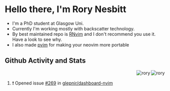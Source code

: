 # Hello there, I'm Rory Nesbitt

- I'm a PhD student at Glasgow Uni.
- Currently I'm working mostly with backscatter technology.
- By best maintained repo is [RNvim](https://github.com/Rorynesbitt/RNvim) and
I don't recommend you use it. Have a look to see why.
- I also made [pvim](https://github.com/RoryNesbitt/pvim) for making your neovim
more portable

## Github Activity and Stats

<p><img align="right" src="https://github-readme-stats.vercel.app/api/top-langs?username=rorynesbitt&show_icons=true&locale=en&layout=compact&theme=gotham&hide_border=true&card_width=300" alt="rory" /></p>

<p>&nbsp;<img align="right" src="https://github-readme-stats.vercel.app/api?username=rorynesbitt&show_icons=true&locale=en&theme=gotham&hide_border=true&hide_rank=true" alt="rory" /></p>

<!--START_SECTION:activity-->
1. ❗️ Opened issue [#269](https://github.com/glepnir/dashboard-nvim/issues/269) in [glepnir/dashboard-nvim](https://github.com/glepnir/dashboard-nvim)
<!--END_SECTION:activity-->
